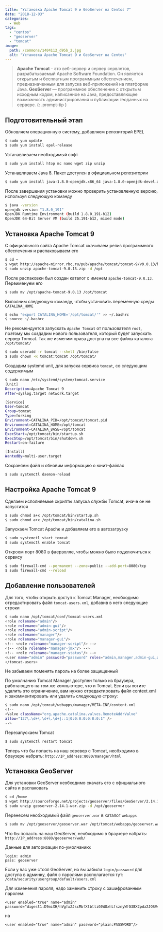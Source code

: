 ```yaml
---
title: "Установка Apache Tomcat 9 и GeoServer на Сentos 7"
date: "2018-12-03"
categories: 
  - Web
tags: 
  - "centos"
  - "geoserver"
  - "tomcat"
image:
  path: /commons/1404112_d95b_2.jpg
  alt: "Установка Apache Tomcat 9 и GeoServer на Сentos"
---
```


> **Apache Tomcat** - это веб-сервер и сервер сервлетов, разрабатываемый Apache Software Foundation. Он является открытым и бесплатным программным обеспечением, предназначенным для запуска веб-приложений на платформе Java.
> **GeoServer** — программное обеспечение с открытым исходным кодом, написанное на Java, предоставляющее возможность администрирования и публикации геоданных на сервере.
{: .prompt-tip }

## Подготовительный этап

Обновляем операционную систему, добавляем репозиторий EPEL

```sh
$ sudo yum update
$ sudo yum install epel-release
```

Устанавливаем необходимый софт

```sh
$ sudo yum install htop mc nano wget zip unzip
```

Устанавливаем Java 8. Пакет доступен в официальном репозитории

```sh
$ sudo yum install java-1.8.0-openjdk.x86_64 java-1.8.0-openjdk-devel.x86_64
```

После завершения установки можно проверить установленную версию, используя следующую команду

```sh
$ java -version
openjdk version "1.8.0_191"
OpenJDK Runtime Environment (build 1.8.0_191-b12)
OpenJDK 64-Bit Server VM (build 25.191-b12, mixed mode)
```

## Установка Apache Tomcat 9

С официального сайта Apache Tomcat скачиваем релиз программного обеспечения и распаковываем его

```sh
$ cd ~
$ wget http://apache-mirror.rbc.ru/pub/apache/tomcat/tomcat-9/v9.0.13/bin/apache-tomcat-9.0.13.zip
$ sudo unzip apache-tomcat-9.0.13.zip -d /opt
```

После распаковки был создан каталог с именем `apache-tomcat-9.0.13`. Переименуем его

```sh
$ sudo mv /opt/apache-tomcat-9.0.13 /opt/tomcat
```

Выполним следующую команду, чтобы установить переменную среды `CATALINA_HOME`

```sh
$ echo "export CATALINA_HOME='/opt/tomcat/'" >> ~/.bashrc
$ source ~/.bashrc
```

Не рекомендуется запускать `Apache Tomcat` от пользователя `root`, поэтому мы создадим нового пользователя, который будет запускать сервер Tomcat. Так же изменим права доступа на все файлы каталога `/opt/tomcat/`

```sh
$ sudo useradd -r tomcat --shell /bin/false
$ sudo chown -R tomcat:tomcat /opt/tomcat/
```

Создадим systemd unit, для запуска сервиса `tomcat`, со следующим содержимым

```sh
$ sudo nano /etc/systemd/system/tomcat.service
[Unit]
Description=Apache Tomcat 9
After=syslog.target network.target

[Service]
User=tomcat
Group=tomcat
Type=forking
Environment=CATALINA_PID=/opt/tomcat/tomcat.pid
Environment=CATALINA_HOME=/opt/tomcat
Environment=CATALINA_BASE=/opt/tomcat
ExecStart=/opt/tomcat/bin/startup.sh
ExecStop=/opt/tomcat/bin/shutdown.sh
Restart=on-failure

[Install] 
WantedBy=multi-user.target
```

Сохраняем файл и обновим информацию о юнит-файлах

```sh
$ sudo systemctl daemon-reload
```

## Настройка Apache Tomcat 9

Сделаем исполняемые скрипты запуска службы Tomcat, иначе он не запустится

```sh
$ sudo chmod a+x /opt/tomcat/bin/startup.sh
$ sudo chmod a+x /opt/tomcat/bin/catalina.sh
```

Запускаем Tomcat Apache и добавляем его в автозагрузку

```sh
$ sudo systemctl start tomcat
$ sudo systemctl enable tomcat
```

Откроем порт 8080 в фаерволле, чтобы можно было подключиться к сервису

```sh
$ sudo firewall-cmd --permanent --zone=public --add-port=8080/tcp
$ sudo firewall-cmd --reload
```

## Добавление пользователей

Для того, чтобы открыть доступ к Tomcat Manager, необходимо отредактировать файл `tomcat-users.xml`, добавив в него следующие строки

```sh
$ sudo nano /opt/tomcat/conf/tomcat-users.xml
<role rolename="admin"/>
<role rolename="admin-gui"/> 
<role rolename="admin-script"/>
<role rolename="manager"/>
<role rolename="manager-gui"/>
<!-- <role rolename="manager-script"/> -->
<!-- <role rolename="manager-jmx"/> -->
<!-- <role rolename="manager-status"/> -->
<user name="admin" password="password" roles="admin,manager,admin-gui,admin-script,manager-gui,manager-script,manager-jmx,manager-status" />
</tomcat-users>
```

Не забываем поменять пароль на более защищенный

По умолчанию Tomcat Manager доступен только из браузера, работающего на том же компьютере, что и Tomcat. Если вы хотите удалить это ограничение, вам нужно отредактировать файл context.xml и закомментировать или удалить следующую строку:

```sh
$ sudo nano /opt/tomcat/webapps/manager/META-INF/content.xml
<!--
<Valve className="org.apache.catalina.valves.RemoteAddrValve"
allow="127\.\d+\.\d+\.\d+|::1|0:0:0:0:0:0:0:1" />
-->
```

Перезапускаем Tomcat

```sh
$ sudo systemctl restart tomcat
```

Теперь что бы попасть на наш серевер с Tomcat, необходимо в браузере набрать: `http://IP_address:8080/manager/html`

## Установка GeoServer

Для установки GeoServer необходимо скачать его с официального сайта и распаковать

```sh
$ cd /home
$ wget http://sourceforge.net/projects/geoserver/files/GeoServer/2.14.1/geoserver-2.14.1-war.zip
$ sudo unzip geoserver-2.14.1-war.zip -d /opt/geoserver
```

Перенесем необходимый файл `geoserver.war` в каталог `webapps`

```sh
$ sudo mv /opt/geoserver/geoserver.war /opt/tomcat/webapps/geoserver.war
```

Что бы попасть на наш GeoServer, необходимо в браузере набрать:  
`http://IP_address:8080/geoserver/web/`

Данные для авторизации по-умолчанию:

```
login: admin
pass: geoserver
```

Если у вас уже стоял GeoServer, но вы забыли `login/password` для доступа в админку, файл с паролями располагается тут:  
`/data/security/usergroup/default/users.xml`

Для изменения пароля, надо заменить строку с зашифрованным паролем:

```
<user enabled="true" name="admin"
password="digest1:D9miXH/hVgfxZJscMbfXtbtliG0WOxhLfsznyWfG38X2pda2JOSV4POi55PQI4tw"/>
```

на

```
<user enabled="true" name="admin" password="plain:PASSWORD"/>
```
